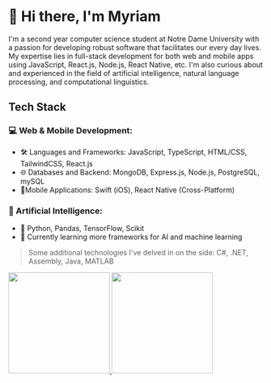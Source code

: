 # :wave: Hi there, I'm Myriam
I'm a second year computer science student at Notre Dame University with a passion for developing robust software that facilitates our every day lives. My expertise lies in full-stack development for both web and mobile apps using JavaScript, React.js, Node.js, React Native, etc. 
I'm also curious about and experienced in the field of artificial intelligence, natural language processing, and computational linguistics.

## Tech Stack
### 💻 Web & Mobile Development:
- 🛠 Languages and Frameworks: JavaScript, TypeScript, HTML/CSS, TailwindCSS, React.js
- 🌐 Databases and Backend: MongoDB, Express.js, Node.js, PostgreSQL, mySQL
- 📱Mobile Applications: Swift (iOS), React Native (Cross-Platform)
  
### 🤖 Artificial Intelligence:
- 🐍 Python, Pandas, TensorFlow, Scikit
- 📄 Currently learning more frameworks for AI and machine learning

> Some additional technologies I've delved in on the side: C#, .NET, Assembly, Java, MATLAB

<div align="left">
  <div>
    <a href="https://github-readme-stats.vercel.app/api?username=myrmlbst&show_icons=false&theme=tokyonight&rank_icon=github">
      <img height=200 src="https://github-readme-stats.vercel.app/api?username=myrmlbst&show_icons=false&theme=tokyonight&rank_icon=github">    
    </a>
    <a href="https://github-readme-stats.vercel.app/api/top-langs/?username=myrmlbst&layout=compact&theme=tokyonight&exclude_repo=100jsfunctions,nasa-apod-fetcher,timecomplexityfetcher,transmission-control-program,videogame.asm,matlab-prep&langs_count=10">
      <img height=200 src="https://github-readme-stats.vercel.app/api/top-langs/?username=myrmlbst&layout=compact&theme=tokyonight&exclude_repo=100jsfunctions,nasa-apod-fetcher,timecomplexityfetcher,transmission-control-program,videogame.asm,matlab-prep&langs_count=10">
    </a>
  </div>

<!--
![Anurag's GitHub stats](https://github-readme-stats.vercel.app/api?username=myrmlbst&show_icons=false&theme=tokyonight&rank_icon=github)
![Top Langs](https://github-readme-stats.vercel.app/api/top-langs/?username=myrmlbst&layout=compact&theme=tokyonight&exclude_repo=100jsfunctions,nasa-apod-fetcher,timecomplexityfetcher,transmission-control-program,videogame.asm,matlab-prep&langs_count=10)
-->

<!---
COMMENTS:
- removed JAVASCRIPT repo(s): 100jsfunctions, nasa-apod-fetcher, timecomplexityfetcher
- removed JAVA repo(s): transmission-control-program
- removed ASSEMBLY repo(s): videogame.asm
- removed MATLAB repo(s): matlab-prep
-->
